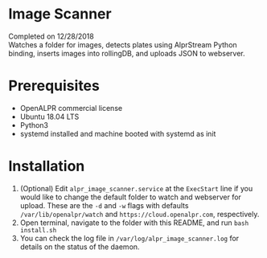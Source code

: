 # Image Scanner

Completed on 12/28/2018  
Watches a folder for images, detects plates using AlprStream Python binding, inserts images into rollingDB, and uploads JSON to webserver.

# Prerequisites 

* OpenALPR commercial license
* Ubuntu 18.04 LTS
* Python3
* systemd installed and machine booted with systemd as init

# Installation

1. (Optional) Edit `alpr_image_scanner.service` at the `ExecStart` line if you would like to change the default folder to watch and webserver for upload. These are the `-d` and `-w` flags with defaults `/var/lib/openalpr/watch` and `https://cloud.openalpr.com`, respectively.
2. Open terminal, navigate to the folder with this README, and run `bash install.sh`
3. You can check the log file in `/var/log/alpr_image_scanner.log` for details on the status of the daemon.

